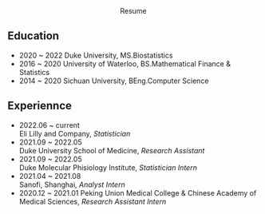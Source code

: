 <center> Resume </center>

## Education
* 2020 ~ 2022 Duke University, MS.Biostatistics  
* 2016 ~ 2020 University of Waterloo, BS.Mathematical Finance & Statistics
* 2014 ~ 2020 Sichuan University, BEng.Computer Science

## Experiennce
* 2022.06 ~ current  
Eli Lilly and Company, *Statistician*  
* 2021.09 ~ 2022.05  
Duke University School of Medicine, *Research Assistant*  
* 2021.09 ~ 2022.05  
Duke Molecular Phisiology Institute, *Statistician Intern*
* 2021.04 ~ 2021.08  
Sanofi, Shanghai, *Analyst Intern*
* 2020.12 ~ 2021.01
Peking Union Medical College & Chinese Academy of Medical Sciences, *Research Assistant Intern*

